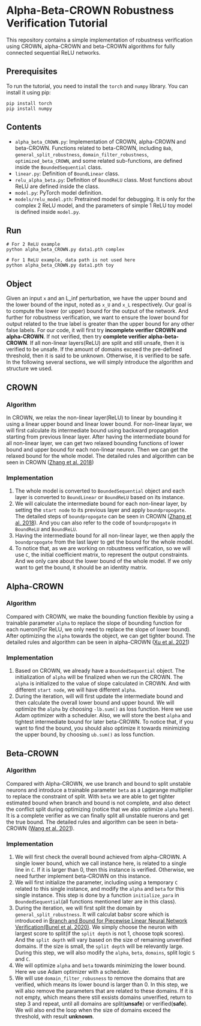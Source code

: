 # Alpha-Beta-CROWN Robustness Verification Tutorial 
This repository contains a simple implementation of robustness verification using CROWN, alpha-CROWN and beta-CROWN algorithms for fully connected sequential ReLU networks. 

## Prerequisites 
To run the tutorial, you need to install the `torch` and `numpy` library. You can install it using pip: 
```
pip install torch
pip install numpy
```

## Contents
- `alpha_beta_CROWN.py`: Implementation of CROWN, alpha-CROWN and beta-CROWN. Functions related to beta-CROWN, including `Bab`, `general_split_robustness`, `domain_filter_robustness`, `optimized_beta_CROWN`, and some related sub-functions, are defined inside the `BoundedSequential` class.
- `linear.py`: Definition of `BoundLinear` class. 
- `relu_alpha_beta.py`: Definition of `BoundReLU` class. Most functions about ReLU are defined inside the  class.
- `model.py`: PyTorch model definition.  
- `models/relu_model.pth`: Pretrained model for debugging. It is only for the complex 2 ReLU model, and the parameters of simple 1 ReLU toy model is defined inside `model.py`. 

## Run
```
# For 2 ReLU example
python alpha_beta_CROWN.py data1.pth complex

# For 1 ReLU example, data path is not used here
python alpha_beta_CROWN.py data1.pth toy
```
## Object
Given an input `x` and an L_inf perturbation, we have the upper bound and the lower bound of the input, noted as `x_U` and `x_L` respectively. Our goal is to compute the lower (or upper) bound for the output of the network. And further for robustness verification, we want to ensure the lower bound for output related to the true label is greater than the upper bound for any other false labels. For our code, it will first try **incomplete verifier CROWN and alpha-CROWN**. If not verified, then try **complete verifier alpha-beta-CROWN**. If all non-linear layers(ReLU) are split and still unsafe, then it is verified to be unsafe. If the amount of domains exceed the pre-defined threshold, then it is said to be unknown. Otherwise, it is verified to be safe. In the following several sections, we will simply introduce the algorithm and structure we used.

## CROWN
### Algorithm
In CROWN, we relax the non-linear layer(ReLU) to linear by bounding it using a linear upper bound and linear lower bound. For non-linear layar, we will first calculate its intermediate bound using backward propagation starting from previous linear layer. After having the intermediate bound for all non-linear layer, we can get two relaxed bounding functions of lower bound and upper bound for each non-linear neuron. Then we can get the relaxed bound for the whole model. The detailed rules and algorithm can be seen in CROWN ([Zhang et al. 2018](https://arxiv.org/pdf/1811.00866))

### Implementation
1. The whole model is converted to `BoundedSequential` object and each layer is converted to `BoundLinear` or `BoundReLU` based on its instance.
2. We will calculate the intermediate bound for each non-linear layer, by setting the `start node` to its previous layer and apply `boundpropogate`. The detailed steps of `boundpropogate` can be seen in CROWN ([Zhang et al. 2018](https://arxiv.org/pdf/1811.00866)). And you can also refer to the code of `boundpropogate` in `BoundReLU` and `BoundReLU`.
3. Having the intermediate bound for all non-linear layer, we then apply the `boundpropogate` from the last layer to get the bound for the whole model.
4. To notice that, as we are working on robustness verification, so we will use `C`, the initial coefficient matrix, to represent the output constraints. And we only care about the lower bound of the whole model. If we only want to get the bound, it should be an identity matrix.

## Alpha-CROWN
### Algorithm
Compared with CROWN, we make the bounding function flexible by using a trainable parameter `alpha` to replace the slope of bounding function for each nueron(For ReLU, we only need to replace the slope of lower bound). After optimizing the `alpha` towards the object, we can get tighter bound. The detailed rules and algorithm can be seen in alpha-CROWN ([Xu et al. 2021](https://arxiv.org/pdf/2011.13824))

### Implementation
1. Based on CROWN, we already have a `BoundedSequential` object. The initialization of `alpha` will be finalized when we run the CROWN. The `alpha` is initialized to the value of slope calculated in CROWN. And with different `start node`, we will have different `alpha`.
2.  During the iteration, will will first update the intermediate bound and then calculate the overall lower bound and upper bound. We will optimize the `alpha` by choosing `-lb.sum()` as loss function. Here we use Adam optimizer with a scheduler. Also, we will store the best `alpha` and tightest intermediate bound for later beta-CROWN. To notice that, if you want to find the bound, you should also optimize it towards minimizing the upper bound, by choosing `ub.sum()` as loss function.
## Beta-CROWN
### Algorithm
Compared with Alpha-CROWN, we use branch and bound to split unstable neurons and introduce a trainable parameter `beta` as a Lagarange multiplier to replace the constraint of split. With `beta` we are able to get tighter estimated bound when branch and bound is not complete, and also detect the conflict split during optimizing (notice that we also optimize `alpha` here). It is a complete verifier as we can finally split all unstable nuerons and get the true bound. The detailed rules and algorithm can be seen in beta-CROWN ([Wang et al. 2021](https://arxiv.org/pdf/2103.06624)).
### Implementation
1. We will first check the overall bound achieved from alpha-CROWN. A single lower bound, which we call instance here, is related to a single line in `C`. If it is larger than 0, then this instance is verified. Otherwise, we need further implement beta-CROWN on this instance.
2. We will first initialize the parameter, including using a temporary `C` related to this single instance, and modify the `alpha` and `beta` for this single instance. This step is done by a function `initialize_para` in `BoundedSequential`(all functions mentioned later are in this class). 
3. During the iteration, we will first split the domain by `general_split_robustness`. It will calculat babsr score which is introduced in [Branch and Bound for Piecewise Linear Neural Network
Verification(Bunel et al. 2020)](https://arxiv.org/pdf/2103.06624). We simply choose the neuron with largest score to split(if the `split depth` is not 1, choose topk scores). And the `split depth` will vary based on the size of remaining unverified domains. If the size is small, the `split depth` will be relevantly large. During this step, we will also modify the `alpha`, `beta`, `domains`, split logic `S` and `C`.
4. We will optimize `alpha` and `beta` towards minimizing the lower bound. Here we use Adam optimizer with a scheduler.
5. We will use `domain_filter_robusness` to remove the domains that are verified, which means its lower bound is larger than 0. In this step, we will also remove the parameters that are related to these domains. If it is not empty, which means there still exsists domains unverified, return to step 3 and repeat, until all domains are split(**unsafe**) or verified(**safe**). We will also end the loop when the size of domains exceed the threshold, with result **unknown**.
